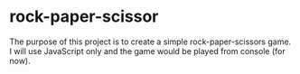 # rock-paper-scissor

The purpose of this project is to create a simple rock-paper-scissors game. I will use JavaScript only and the game would be played from console (for now).

